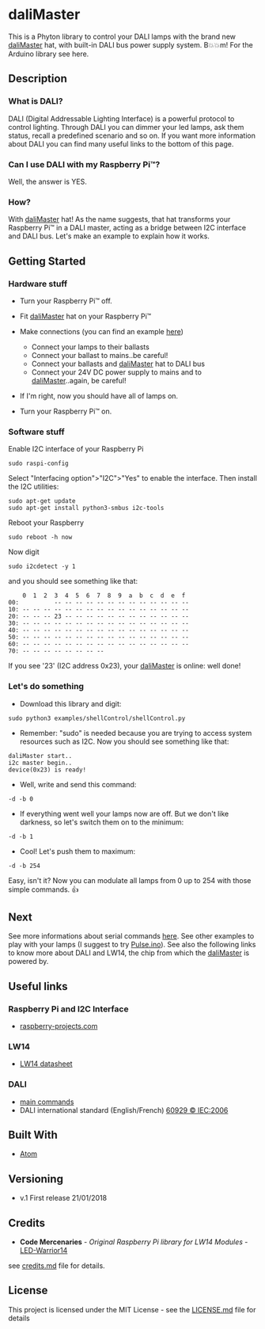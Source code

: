 # daliMaster

This is a Phyton library to control your DALI lamps with the brand new [daliMaster](https://) hat, with built-in DALI bus power supply system. B:boom::boom:m!
For the Arduino library see here.

## Description

### What is DALI?

DALI (Digital Addressable Lighting Interface) is a powerful protocol to control lighting. Through DALI you can dimmer your led lamps, ask them status, recall a predefined scenario and so on. If you want more information about DALI you can find many useful links to the bottom of this page.

### Can I use DALI with my Raspberry Pi™?

Well, the answer is YES.

### How?

With [daliMaster](https://) hat! As the name suggests, that hat transforms your Raspberry Pi™ in a DALI master, acting as a bridge between I2C interface and DALI bus. Let's make an example to explain how it works.

## Getting Started

### Hardware stuff

* Turn your Raspberry Pi™ off.

* Fit [daliMaster](https://) hat on your Raspberry Pi™

* Make connections (you can find an example [here](https://))
  * Connect your lamps to their ballasts
  * Connect your ballast to mains..be careful!
  * Connect your ballasts and [daliMaster](https://) hat to DALI bus
  * Connect your 24V DC power supply to mains and to [daliMaster](https://)..again, be careful!

* If I'm right, now you should have all of lamps on.

* Turn your Raspberry Pi™ on.

### Software stuff

Enable I2C interface of your Raspberry Pi
```
sudo raspi-config
```
Select "Interfacing option">"I2C">"Yes" to enable the interface.
Then install the I2C utilities:
```
sudo apt-get update
sudo apt-get install python3-smbus i2c-tools
```
Reboot your Raspberry
```
sudo reboot -h now
```
Now digit
```
sudo i2cdetect -y 1
```
and you should see something like that:
```
    0  1  2  3  4  5  6  7  8  9  a  b  c  d  e  f
00:          -- -- -- -- -- -- -- -- -- -- -- -- --
10: -- -- -- -- -- -- -- -- -- -- -- -- -- -- -- --
20: -- -- -- 23 -- -- -- -- -- -- -- -- -- -- -- --
30: -- -- -- -- -- -- -- -- -- -- -- -- -- -- -- --
40: -- -- -- -- -- -- -- -- -- -- -- -- -- -- -- --
50: -- -- -- -- -- -- -- -- -- -- -- -- -- -- -- --
60: -- -- -- -- -- -- -- -- -- -- -- -- -- -- -- --
70: -- -- -- -- -- -- -- --
```
If you see '23' (I2C address 0x23), your [daliMaster](https://) is online: well done!


### Let's do something

* Download this library and digit:
```
sudo python3 examples/shellControl/shellControl.py
```
* Remember: "sudo" is needed because you are trying to access system resources such as I2C. Now you should see something like that:
```
daliMaster start..
i2c master begin..
device(0x23) is ready!
```
* Well, write and send this command:
```
-d -b 0
```
* If everything went well your lamps now are off. But we don't like darkness, so let's switch them on to the minimum:
```
-d -b 1
```
* Cool! Let's push them to maximum:
```
-d -b 254
```
Easy, isn't it? Now you can modulate all lamps from 0 up to 254 with those simple commands. :thumbsup:

## Next

See more informations about serial commands [here](/examples/serialControl/README.MD). See other examples to play with your lamps (I suggest to try [Pulse.ino](/examples/pulse)). See also the following links to know more about DALI and LW14, the chip from which the [daliMaster](https://www.ebay.it/itm/254085058149) is powered by.

## Useful links

### Raspberry Pi  and I2C Interface
* [raspberry-projects.com](https://raspberry-projects.com/pi/programming-in-python/i2c-programming-in-python/using-the-i2c-interface-2)

### LW14
* [LW14 datasheet](https://www.codemercs.com/downloads/ledwarrior/LW14_Datasheet.pdf)

### DALI
* [main commands](https://www.acmesystems.it/www_raspberry/openhab_dali/dali_commands.pdf)
* DALI international standard (English/French) [60929 © IEC:2006](http://jnhb.fszjzx.com/upload/biaozhun/pdf/IEC60929Y2006.PDF)

## Built With

* [Atom](https://atom.io/)

## Versioning

* v.1 First release 21/01/2018

## Credits

* **Code Mercenaries** - *Original Raspberry Pi library for LW14 Modules* - [LED-Warrior14](https://www.codemercs.com/en/software)

see [credits.md](credits.md) file for details.

## License

This project is licensed under the MIT License - see the [LICENSE.md](LICENSE.md) file for details

